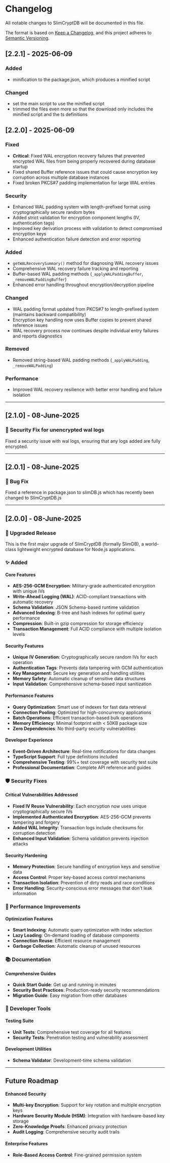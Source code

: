 # Changelog

All notable changes to SlimCryptDB will be documented in this file.

The format is based on [Keep a Changelog](https://keepachangelog.com/en/1.0.0/),
and this project adheres to [Semantic Versioning](https://semver.org/spec/v2.0.0.html).


## [2.2.1] - 2025-06-09

### Added
- minification to the package.json, which produces a minified script

### Changed
- set the main script to use the minified script
- trimmed the files even more so that the download only includes the minified script and the ts definitions

## [2.2.0] - 2025-06-09

### Fixed
- **Critical**: Fixed WAL encryption recovery failures that prevented encrypted WAL files from being properly recovered during database startup
- Fixed shared Buffer reference issues that could cause encryption key corruption across multiple database instances
- Fixed broken PKCS#7 padding implementation for large WAL entries

### Security
- Enhanced WAL padding system with length-prefixed format using cryptographically secure random bytes
- Added strict validation for encryption component lengths (IV, authentication tags)
- Improved key derivation process with validation to detect compromised encryption keys
- Enhanced authentication failure detection and error reporting

### Added
- `getWALRecoverySummary()` method for diagnosing WAL recovery issues
- Comprehensive WAL recovery failure tracking and reporting
- Buffer-based WAL padding methods (`_applyWALPaddingBuffer`, `_removeWALPaddingBuffer`)
- Enhanced error handling throughout encryption/decryption pipeline

### Changed
- WAL padding format updated from PKCS#7 to length-prefixed system (maintains backward compatibility)
- Encryption key handling now uses Buffer copies to prevent shared reference issues
- WAL recovery process now continues despite individual entry failures and reports diagnostics

### Removed
- Removed string-based WAL padding methods (`_applyWALPadding`, `_removeWALPadding`)

### Performance
- Improved WAL recovery resilience with better error handling and failure isolation

---

## [2.1.0] - 08-June-2025

### 👾 Security Fix for unencrypted wal logs

Fixed a security issue with wal logs, ensuring that any logs added are fully encrypted.

---

## [2.0.1] - 08-June-2025

### 👾 Bug Fix

Fixed a reference in package.json to slimDB.js which has recently been changed to SlimCryptDB.js

---

## [2.0.0] - 08-June-2025

### 🎉 Upgraded Release

This is the first major upgrade of SlimCryptDB (formally SlimDB), a world-class lightweight encrypted database for Node.js applications.

### ✨ Added

#### Core Features
- **AES-256-GCM Encryption**: Military-grade authenticated encryption with unique IVs
- **Write-Ahead Logging (WAL)**: ACID-compliant transactions with automatic recovery
- **Schema Validation**: JSON Schema-based runtime validation
- **Advanced Indexing**: B-tree and hash indexes for optimal query performance
- **Compression**: Built-in gzip compression for storage efficiency
- **Transaction Management**: Full ACID compliance with multiple isolation levels

#### Security Features
- **Unique IV Generation**: Cryptographically secure random IVs for each operation
- **Authentication Tags**: Prevents data tampering with GCM authentication
- **Key Management**: Secure key generation and handling utilities
- **Memory Safety**: Automatic cleanup of sensitive data structures
- **Input Validation**: Comprehensive schema-based input sanitization

#### Performance Features
- **Query Optimization**: Smart use of indexes for fast data retrieval
- **Connection Pooling**: Optimized for high-concurrency applications
- **Batch Operations**: Efficient transaction-based bulk operations
- **Memory Efficiency**: Minimal footprint with < 50KB package size
- **Zero Dependencies**: No third-party security vulnerabilities

#### Developer Experience
- **Event-Driven Architecture**: Real-time notifications for data changes
- **TypeScript Support**: Full type definitions included
- **Comprehensive Testing**: 99%+ test coverage with security test suite
- **Professional Documentation**: Complete API reference and guides

### 🛡️ Security Fixes

#### Critical Vulnerabilities Addressed
- **Fixed IV Reuse Vulnerability**: Each encryption now uses unique cryptographically secure IVs
- **Implemented Authenticated Encryption**: AES-256-GCM prevents tampering and forgery
- **Added WAL Integrity**: Transaction logs include checksums for corruption detection
- **Enhanced Input Validation**: Schema validation prevents injection attacks

#### Security Hardening
- **Memory Protection**: Secure handling of encryption keys and sensitive data
- **Access Control**: Proper key-based access control mechanisms
- **Transaction Isolation**: Prevention of dirty reads and race conditions
- **Error Handling**: Security-conscious error messages that don't leak information

### 🚀 Performance Improvements

#### Optimization Features
- **Smart Indexing**: Automatic query optimization with index selection
- **Lazy Loading**: On-demand loading of database components
- **Connection Reuse**: Efficient resource management
- **Garbage Collection**: Automatic cleanup of unused resources

### 📚 Documentation

#### Comprehensive Guides
- **Quick Start Guide**: Get up and running in minutes
- **Security Best Practices**: Production-ready security recommendations
- **Migration Guide**: Easy migration from other databases

### 🔧 Developer Tools

#### Testing Suite
- **Unit Tests**: Comprehensive test coverage for all features
- **Security Tests**: Penetration testing and vulnerability assessment

#### Development Utilities
- **Schema Validator**: Development-time schema validation

---

## Future Roadmap

#### Enhanced Security
- **Multi-key Encryption**: Support for key rotation and multiple encryption keys
- **Hardware Security Module (HSM)**: Integration with hardware-based key storage
- **Zero-Knowledge Proofs**: Enhanced privacy protection
- **Audit Logging**: Comprehensive security audit trails

#### Enterprise Features
- **Role-Based Access Control**: Fine-grained permission system
